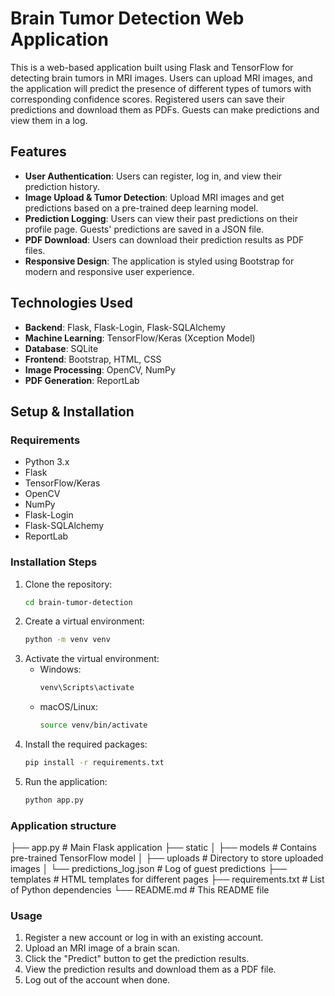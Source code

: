 # Brain Tumor Detection Web Application

This is a web-based application built using Flask and TensorFlow for detecting brain tumors in MRI images. Users can upload MRI images, and the application will predict the presence of different types of tumors with corresponding confidence scores. Registered users can save their predictions and download them as PDFs. Guests can make predictions and view them in a log.

## Features

- **User Authentication**: Users can register, log in, and view their prediction history.
- **Image Upload & Tumor Detection**: Upload MRI images and get predictions based on a pre-trained deep learning model.
- **Prediction Logging**: Users can view their past predictions on their profile page. Guests' predictions are saved in a JSON file.
- **PDF Download**: Users can download their prediction results as PDF files.
- **Responsive Design**: The application is styled using Bootstrap for modern and responsive user experience.

## Technologies Used
- **Backend**: Flask, Flask-Login, Flask-SQLAlchemy
- **Machine Learning**: TensorFlow/Keras (Xception Model)
- **Database**: SQLite
- **Frontend**: Bootstrap, HTML, CSS
- **Image Processing**: OpenCV, NumPy
- **PDF Generation**: ReportLab

## Setup & Installation

### Requirements

- Python 3.x
- Flask
- TensorFlow/Keras
- OpenCV
- NumPy
- Flask-Login
- Flask-SQLAlchemy
- ReportLab

### Installation Steps

1. Clone the repository:
   ```bash
   cd brain-tumor-detection
    ```
2. Create a virtual environment:
    ```bash
    python -m venv venv
    ```
3. Activate the virtual environment:
    - Windows:
      ```bash
      venv\Scripts\activate
      ```
    - macOS/Linux:
      ```bash
      source venv/bin/activate
      ```
4. Install the required packages:
    ```bash
    pip install -r requirements.txt
    ```
5. Run the application:
    ```bash
    python app.py
    ```

### Application structure

├── app.py                   # Main Flask application
├── static
│   ├── models                # Contains pre-trained TensorFlow model
│   ├── uploads               # Directory to store uploaded images
│   └── predictions_log.json  # Log of guest predictions
├── templates                 # HTML templates for different pages
├── requirements.txt          # List of Python dependencies
└── README.md                 # This README file

### Usage

1. Register a new account or log in with an existing account.
2. Upload an MRI image of a brain scan.
3. Click the "Predict" button to get the prediction results.
4. View the prediction results and download them as a PDF file.
5. Log out of the account when done.